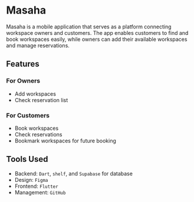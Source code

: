 <body> <h1>Masaha</h1> <p>Masaha is a mobile application that serves as a platform connecting workspace owners and customers. The app enables customers to find and book workspaces easily, while owners can add their available workspaces and manage reservations.</p>

<h2>Features</h2>
<h3>For Owners</h3>
<ul>
	<li>Add workspaces</li>
	<li>Check reservation list</li>
</ul>

<h3>For Customers</h3>
<ul>
	<li>Book workspaces</li>
	<li>Check reservations</li>
	<li>Bookmark workspaces for future booking</li>
</ul>

<h2>Tools Used</h2>
<ul>
	<li>Backend: <code>Dart</code>, <code>shelf</code>, and <code>Supabase</code> for database</li>
	<li>Design: <code>Figma</code></li>
	<li>Frontend: <code>Flutter</code></li>
	<li>Management: <code>GitHub</code></li>
</ul>
